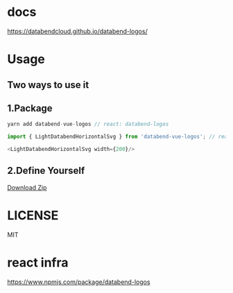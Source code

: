 # docs
https://databendcloud.github.io/databend-logos/

# Usage

## Two ways to use it

## 1.Package
```ts
yarn add databend-vue-logos // react: databend-logos

import { LightDatabendHorizontalSvg } from 'databend-vue-logos'; // react: databend-logos

<LightDatabendHorizontalSvg width={200}/>

```

## 2.Define Yourself

<a href="https://databendcloud.github.io/databend-logos/components/all-assets">Download Zip</a>

# LICENSE

MIT

# react infra
https://www.npmjs.com/package/databend-logos

